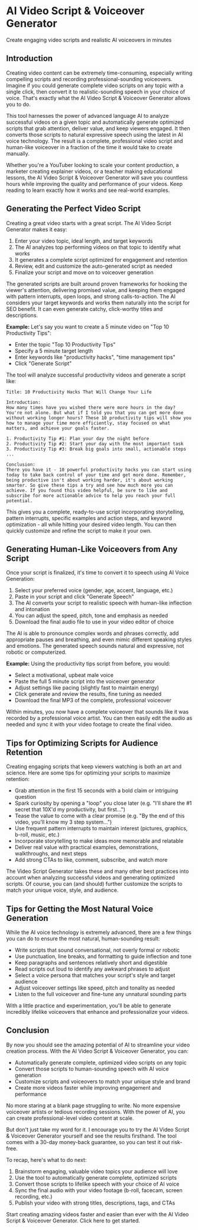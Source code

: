 # AI Video Script & Voiceover Generator
Create engaging video scripts and realistic AI voiceovers in minutes

## Introduction 
Creating video content can be extremely time-consuming, especially writing compelling scripts and recording professional-sounding voiceovers. Imagine if you could generate complete video scripts on any topic with a single click, then convert it to realistic-sounding speech in your choice of voice. That's exactly what the AI Video Script & Voiceover Generator allows you to do.

This tool harnesses the power of advanced language AI to analyze successful videos on a given topic and automatically generate optimized scripts that grab attention, deliver value, and keep viewers engaged. It then converts those scripts to natural expressive speech using the latest in AI voice technology. The result is a complete, professional video script and human-like voiceover in a fraction of the time it would take to create manually.

Whether you're a YouTuber looking to scale your content production, a marketer creating explainer videos, or a teacher making educational lessons, the AI Video Script & Voiceover Generator will save you countless hours while improving the quality and performance of your videos. Keep reading to learn exactly how it works and see real-world examples.

## Generating the Perfect Video Script
Creating a great video starts with a great script. The AI Video Script Generator makes it easy:

1. Enter your video topic, ideal length, and target keywords 
2. The AI analyzes top performing videos on that topic to identify what works
3. It generates a complete script optimized for engagement and retention
4. Review, edit and customize the auto-generated script as needed
5. Finalize your script and move on to voiceover generation

The generated scripts are built around proven frameworks for hooking the viewer's attention, delivering promised value, and keeping them engaged with pattern interrupts, open loops, and strong calls-to-action. The AI considers your target keywords and works them naturally into the script for SEO benefit. It can even generate catchy, click-worthy titles and descriptions.

**Example:** Let's say you want to create a 5 minute video on "Top 10 Productivity Tips":

- Enter the topic "Top 10 Productivity Tips" 
- Specify a 5 minute target length
- Enter keywords like "productivity hacks", "time management tips"
- Click "Generate Script"

The tool will analyze successful productivity videos and generate a script like:

```
Title: 10 Productivity Hacks That Will Change Your Life 

Introduction:
How many times have you wished there were more hours in the day? You're not alone. But what if I told you that you can get more done without working longer hours? These 10 productivity tips will show you how to manage your time more efficiently, stay focused on what matters, and achieve your goals faster. 

1. Productivity Tip #1: Plan your day the night before
2. Productivity Tip #2: Start your day with the most important task 
3. Productivity Tip #3: Break big goals into small, actionable steps
...

Conclusion: 
There you have it - 10 powerful productivity hacks you can start using today to take back control of your time and get more done. Remember, being productive isn't about working harder, it's about working smarter. So give these tips a try and see how much more you can achieve. If you found this video helpful, be sure to like and subscribe for more actionable advice to help you reach your full potential.
```

This gives you a complete, ready-to-use script incorporating storytelling, pattern interrupts, specific examples and action steps, and keyword optimization - all while hitting your desired video length. You can then quickly customize and refine the script to make it your own.

## Generating Human-Like Voiceovers from Any Script
Once your script is finalized, it's time to convert it to speech using AI Voice Generation: 

1. Select your preferred voice (gender, age, accent, language, etc.)
2. Paste in your script and click "Generate Speech"
3. The AI converts your script to realistic speech with human-like inflection and intonation 
4. You can adjust the speed, pitch, tone and emphasis as needed
5. Download the final audio file to use in your video editor of choice

The AI is able to pronounce complex words and phrases correctly, add appropriate pauses and breathing, and even mimic different speaking styles and emotions. The generated speech sounds natural and expressive, not robotic or computerized.

**Example:** Using the productivity tips script from before, you would:

- Select a motivational, upbeat male voice 
- Paste the full 5 minute script into the voiceover generator 
- Adjust settings like pacing (slightly fast to maintain energy)
- Click generate and review the results, fine tuning as needed
- Download the final MP3 of the complete, professional voiceover

Within minutes, you now have a complete voiceover that sounds like it was recorded by a professional voice artist. You can then easily edit the audio as needed and sync it with your video footage to create the final video.

## Tips for Optimizing Scripts for Audience Retention
Creating engaging scripts that keep viewers watching is both an art and science. Here are some tips for optimizing your scripts to maximize retention:

- Grab attention in the first 15 seconds with a bold claim or intriguing question
- Spark curiosity by opening a "loop" you close later (e.g. "I'll share the #1 secret that 10X'd my productivity, but first...")
- Tease the value to come with a clear promise (e.g. "By the end of this video, you'll know my 3 step system...")
- Use frequent pattern interrupts to maintain interest (pictures, graphics, b-roll, music, etc.)  
- Incorporate storytelling to make ideas more memorable and relatable
- Deliver real value with practical examples, demonstrations, walkthroughs, and next steps
- Add strong CTAs to like, comment, subscribe, and watch more

The Video Script Generator takes these and many other best practices into account when analyzing successful videos and generating optimized scripts. Of course, you can (and should) further customize the scripts to match your unique voice, style, and audience.

## Tips for Getting the Most Natural Voice Generation
While the AI voice technology is extremely advanced, there are a few things you can do to ensure the most natural, human-sounding result:

- Write scripts that sound conversational, not overly formal or robotic 
- Use punctuation, line breaks, and formatting to guide inflection and tone
- Keep paragraphs and sentences relatively short and digestible
- Read scripts out loud to identify any awkward phrases to adjust
- Select a voice persona that matches your script's style and target audience
- Adjust voiceover settings like speed, pitch and tonality as needed
- Listen to the full voiceover and fine-tune any unnatural sounding parts

With a little practice and experimentation, you'll be able to generate incredibly lifelike voiceovers that enhance and professionalize your videos.

## Conclusion
By now you should see the amazing potential of AI to streamline your video creation process. With the AI Video Script & Voiceover Generator, you can:

- Automatically generate complete, optimized video scripts on any topic
- Convert those scripts to human-sounding speech with AI voice generation
- Customize scripts and voiceovers to match your unique style and brand
- Create more videos faster while improving engagement and performance

No more staring at a blank page struggling to write. No more expensive voiceover artists or tedious recording sessions. With the power of AI, you can create professional-level video content at scale.

But don't just take my word for it. I encourage you to try the AI Video Script & Voiceover Generator yourself and see the results firsthand. The tool comes with a 30-day money-back guarantee, so you can test it out risk-free.

To recap, here's what to do next:

1. Brainstorm engaging, valuable video topics your audience will love
2. Use the tool to automatically generate complete, optimized scripts
3. Convert those scripts to lifelike speech with your choice of AI voice 
4. Sync the final audio with your video footage (b-roll, facecam, screen recording, etc.)  
5. Publish your video with strong titles, descriptions, tags, and CTAs

Start creating amazing videos faster and easier than ever with the AI Video Script & Voiceover Generator. Click here to get started.